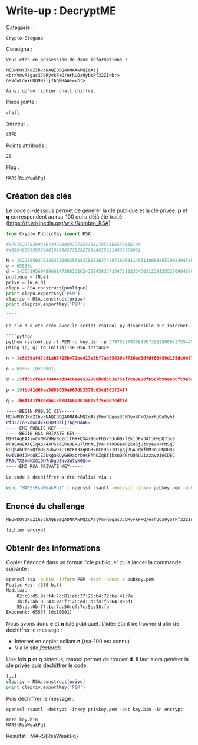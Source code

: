 # Write-up : DecryptME

Catégorie :

```
Crypto-Stegano
```

Consigne :

```
Vous êtes en possession de deux informations :

MEUwDQYJKoZIhvcNAQEBBQADNAAwMQIqAsj
<br>VmvR8gas3JbRyvkF+O/erhUOa9ybtPf32ZI<br>
nRVdwLdxx6UO98Xlj7AgMBAAE=<br>

Ainsi qu'un fichier chall chiffré.
```

Pièce jointe :

```
chall
```

Serveur :

```
CTFD
```

Points attribués :

```
20
```

Flag :

```
MARS{RsaWeakPq}
```



## Création des clés ##

Le code ci-dessous permet de générer la clé publique et la clé privée.
**p** et **q** correspondent au rsa-100 qui a déjà été traité (https://fr.wikipedia.org/wiki/Nombre_RSA)

````python
from Crypto.PublicKey import RSA

#37975227936943673922808872755445627854565536638199
#40094690950920881030683735292761468389214899724061

N = 1522605027922533360535618378132637429718068114961380688657908494580122963258952897654000350692006139L
e = 65537L
d = 1435319569480661473883310243084583371347212233430112391255270984679722445287591616684593449660400673L
publique = [N,e]
prive = [N,e,d]
clepu = RSA.construct(publique)
print clepu.exportKey('PEM')
clepriv = RSA.construct(prive)
print clepriv.exportKey('PEM')

​`````

La clé d a été crée avec le script rsatool.py disponible sur internet.

​````python
python rsatool.py -f PEM -o key.der -p 37975227936943673922808872755445627854565536638199 -q 40094690950920881030683735292761468389214899724061
Using (p, q) to initialise RSA instance

n = 2c8d59af47c81ab3725b472be417e3bf7ab85439af726ed3dfdf66489d155dc0b771c7a50ef7c5e58fb

e = 65537 (0x10001)

d = 29ff85cfea470484ad04c6eee532700b8d503e75af7ce9a98f65c7b98eeb6fc9abcdf8f312a89914421

p = 19fbd41d69aa3d86009a967db3379c63cd501f24f7

q = 1b6f141f98eeb619bc0360220160a5f75ea07cdf1d
````

````bash
-----BEGIN PUBLIC KEY-----
MEUwDQYJKoZIhvcNAQEBBQADNAAwMQIqAsjVmvR8gas3JbRyvkF+O/erhUOa9ybt
Pf32ZInRVdwLdxx6UO98Xlj7AgMBAAE=
-----END PUBLIC KEY-----
-----BEGIN RSA PRIVATE KEY-----
MIHTAgEAAioCyNWa9HyBqzcltHK+QX4796uFQ5r3Ju09/fZkidFV3At3HHpQ73xe
WPsCAwEAAQIqAp/4XP6kcEhK0Exu7lMnALjVA+da986amPZce5jutvyavN+PMSqJ
kUQhAhUbbxQfmO62GbwDYCIBYKX3XqB83x0CFRn71B1pqj2GAJqWfbM3nGPNUB8k
9wIVB9iJwcukIZJUkgaRUyGH9aorbesFAhUZqBfikxuOdGrUOhUUiazavziGCDEC
FRAsTXSkNkXG1OH7nDgUSNv3W7VX6Q==
-----END RSA PRIVATE KEY-----

Le code à déchiffrer a été réalisé via : 

echo "MARS{RsaWeakPq}" | openssl rsautl -encrypt -inkey pubkey.pem -pubin -out encrypt

````

## Enoncé du challenge ##

```
MEUwDQYJKoZIhvcNAQEBBQADNAAwMQIqAsjVmvR8gas3JbRyvkF+O/erhUOa9ybtPf32ZInRVdwLdxx6UO98Xlj7AgMBAAE=

fichier encrypt
```

## Obtenir des informations ##

Copier l'énoncé dans un format "clé publique" puis lancer la commande suivante :

````bash
openssl rsa -pubin -inform PEM -text -noout < pubkey.pem 
Public-Key: (330 bit)
Modulus:
    02:c8:d5:9a:f4:7c:81:ab:37:25:b4:72:be:41:7e:
    3b:f7:ab:85:43:9a:f7:26:ed:3d:fd:f6:64:89:d1:
    55:dc:0b:77:1c:7a:50:ef:7c:5e:58:fb
Exponent: 65537 (0x10001)

````
Nous avons donc **e** et **n** (clé publique). L'idée étant de trouver **d** afin de déchiffrer le message :
 - Internet en copier collant **n** (rsa-100 est connu)
 - Via le site *factordb*

Une fois **p** et **q** obtenus, rsatool permet de trouver **d**.
Il faut alors générer la clé privée puis déchiffrer le code.

````python
[..]
clepriv = RSA.construct(prive)
print clepriv.exportKey('PEM')
````

Puis déchiffrer le message :

````
openssl rsautl -decrypt -inkey privkey.pem -out key.bin -in encrypt

more key.bin 
MARS{RsaWeakPq}

````

Résultat : MARS{RsaWeakPq}
